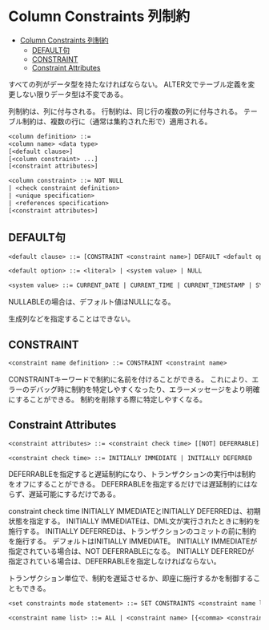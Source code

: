 # Column Constraints 列制約

- [Column Constraints 列制約](#column-constraints-列制約)
  - [DEFAULT句](#default句)
  - [CONSTRAINT](#constraint)
  - [Constraint Attributes](#constraint-attributes)

すべての列がデータ型を持たなければならない。
ALTER文でテーブル定義を変更しない限りデータ型は不変である。

列制約は、列に付与される。
行制約は、同じ行の複数の列に付与される。
テーブル制約は、複数の行に（通常は集約された形で）適用される。

```txt
<column definition> ::=
<column name> <data type>
[<default clause>]
[<column constraint> ...]
[<constraint attributes>]

<column constraint> ::= NOT NULL
| <check constraint definition>
| <unique specification>
| <references specification>
[<constraint attributes>]
```

## DEFAULT句

```txt
<default clause> ::= [CONSTRAINT <constraint name>] DEFAULT <default option>

<default option> ::= <literal> | <system value> | NULL

<system value> ::= CURRENT_DATE | CURRENT_TIME | CURRENT_TIMESTAMP | SYSTEM_USER | SESSION_USER | CURRENT_USER
```

NULLABLEの場合は、デフォルト値はNULLになる。

生成列などを指定することはできない。

## CONSTRAINT

```txt
<constraint name definition> ::= CONSTRAINT <constraint name>
```

CONSTRAINTキーワードで制約に名前を付けることができる。
これにより、エラーのデバッグ時に制約を特定しやすくなったり、エラーメッセージをより明確にすることができる。
制約を削除する際に特定しやすくなる。

## Constraint Attributes

```txt
<constraint attributes> ::= <constraint check time> [[NOT] DEFERRABLE] | [NOT] DEFERRABLE [<constraint check time>]

<constraint check time> ::= INITIALLY IMMEDIATE | INITIALLY DEFERRED
```

DEFERRABLEを指定すると遅延制約になり、トランザクションの実行中は制約をオフにすることができる。
DEFERRABLEを指定するだけでは遅延制約にはならず、遅延可能にするだけである。

constraint check time
INITIALLY IMMEDIATEとINITIALLY DEFERREDは、初期状態を指定する。
INITIALLY IMMEDIATEは、DML文が実行されたときに制約を施行する。
INITIALLY DEFERREDは、トランザクションのコミットの前に制約を施行する。
デフォルトはINITIALLY IMMEDIATE。
INITIALLY IMMEDIATEが指定されている場合は、NOT DEFERRABLEになる。
INITIALLY DEFERREDが指定されている場合は、DEFERRABLEを指定しなければならない。

トランザクション単位で、制約を遅延させるか、即座に施行するかを制御することもできる。

```txt
<set constraints mode statement> ::= SET CONSTRAINTS <constraint name list> {DEFERRED | IMMEDIATE}

<constraint name list> ::= ALL | <constraint name> [{<comma> <constraint name>} ...]
```
